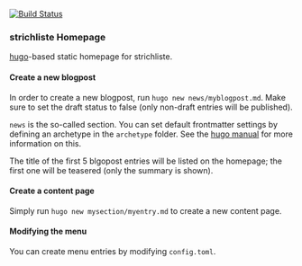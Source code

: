 [![Build Status](https://travis-ci.org/hackerspace-bootstrap/strichliste-homepage.svg?branch=master)](https://travis-ci.org/hackerspace-bootstrap/strichliste-homepage)

### strichliste Homepage

[hugo](http://gohugo.io/)-based static homepage for strichliste.

#### Create a new blogpost

In order to create a new blogpost, run `hugo new news/myblogpost.md`. Make sure
to set the draft status to false (only non-draft entries will be published).

`news` is the so-called section. You can set default frontmatter settings by
defining an archetype in the `archetype` folder. See the [hugo manual](http://gohugo.io/content/archetypes/)
for more information on this.

The title of the first 5 blgopost entries will be listed on the homepage; the
first one will be teasered (only the summary is shown).

#### Create a content page

Simply run `hugo new mysection/myentry.md` to create a new content page.

#### Modifying the menu

You can create menu entries by modifying `config.toml`.
